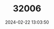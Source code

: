 ---
title: "32006"
category: "Geniostoma astylum"
draft: false
date: 2024-02-22 13:03:50
languages:
  Tahitian: ["’ätoro", "faipu’u"]
---